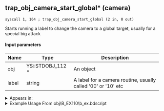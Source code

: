 ## trap_obj_camera_start_global* (camera)

`syscall 1, 164 ; trap_obj_camera_start_global (2 in, 0 out)`

Starts running a label to change the camera to a global target, usually for a special big attack

#### Input parameters
| Name | Type | Description
|------|------|------------
| obj   | YS::STDOBJ_112 *   | An object
| label   | string   | A label for a camera routine, usually called '00' or '10' etc




<details>
	<summary>Appears in:</summary>
| filename | Entity (obj)
|----------|-------------
| obj\B_EX110\b_ex.bdscript       | ((B) Axel (Twilight Town, 2nd fight))          
| obj\B_EX110_LV99\b_ex.bdscript       | ((B99) Axel (Limit Cut))          
| obj\B_EX110_SKIRMISH\b_ex.bdscript       | ((B) Axel (boss, freezes when RC is used) (SKIRMISH) (EX))          
| obj\B_EX140\b_ex.bdscript       | ((B) Xigbar)          
| obj\B_EX140_LV99\b_ex.bdscript       | ((B99) Xigbar (Limit Cut))          
| obj\B_EX150\b_ex.bdscript       | ((B) Luxord (WORKS! can’t be killed, or paused))          
| obj\B_EX150_LV99\b_ex.bdscript       | ((B99) Luxord (Limit Cut))          
| obj\B_EX170_LAST\b_ex.bdscript       | ((B) Xemnas (Final))          
| obj\B_EX170_LAST_LV99\b_ex.bdscript       | ((B99) Xemnas (Final) (Limit Cut The World of Nothing)?)          
| obj\B_LK120\b_lk.bdscript       | ((B) Groundshaker)          
| obj\F_EH050\f_eh.bdscript       | ((F) Floating building 1 (EH))          
| obj\F_EH070\f_eh.bdscript       | ((F) Xemnas’s dragon core cylinder (right) (EH))          
| obj\F_EH080\f_eh.bdscript       | ((F) Xemnas’s dragon core cylinder (left) (EH))          

</details>

<details>
	<summary>Example Usage From obj\B_EX110\b_ex.bdscript</summary>
```plaintext
L140:
 popToSp 4
 popToSp 0
 pushFromPSp 16
 pushImmf 0
 pushImmf 0
 pushImmf -1
 pushImmf 1
 gosub 12, L225
 pushFromFSp 4
 pushFromPSp 16
 syscall 1, 79 ; trap_obj_set_dir (2 in, 0 out)
 pushFromPSp 16
 pushImmf 1
 gosub 12, L252
 pushFromFSp 4
 pushFromPSp 16
 syscall 1, 148 ; trap_obj_set_pos (2 in, 0 out)
 pushFromFSp 0
 pushFromPAi L13898 ; ___ai '10' (L13898)
 syscall 1, 164 ; trap_obj_camera_start_global (2 in, 0 out)
 pushFromFSp 0
 pushFromFSp 4
 pushImm 255
 pushImmf 0
 gosub 12, L272
 drop 
 pushFromFSp 4
 fetchValue 4
 pushImm 4
 pushImmf 0
 syscall 1, 13 ; trap_sysobj_motion_push (3 in, 0 out)
 pushFromPSpVal 0
 pushFromPAi L13913 ; ___ai 'rc_clear_light' (L13913)
 syscall 1, 8 ; trap_obj_act_start (2 in, 0 out)
 pushImm L303
 pushFromFSp 0
 syscall 2, 20 ; trap_magic_start_thread (2 in, 1 out)
 drop 
 ret
```
</details>

